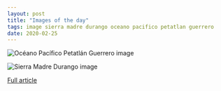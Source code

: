 ```yaml
---
layout: post
title: "Images of the day"
tags: image sierra madre durango oceano pacifico petatlan guerrero
date: 2020-02-25
---
```


![Océano Pacífico Petatlán Guerrero image](https://pbs.twimg.com/media/ERmAUWMUYAAWhhE?format=jpg&name=large)

![Sierra Madre Durango image](https://pbs.twimg.com/media/ERn68hgUcAAIK2l?format=jpg&name=medium)

[Full article](https://twitter.com/marcobravoram)
